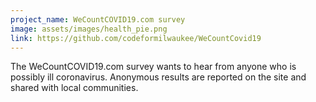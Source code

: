 ```yaml
---
project_name: WeCountCOVID19.com survey
image: assets/images/health_pie.png
link: https://github.com/codeformilwaukee/WeCountCovid19
---
```


The WeCountCOVID19.com survey wants to hear from anyone who is possibly ill coronavirus. Anonymous results are reported on the site and shared with local communities.

